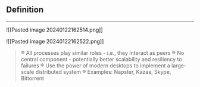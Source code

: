 ## Definition
---
![[Pasted image 20240122162514.png]]

![[Pasted image 20240122162522.png]]
> ® All processes play similar roles - i.e., they interact as peers ® No central component - potentially better scalability and resiliency to failures ® Use the power of modern desktops to implement a large-scale distributed system ® Examples: Napster, Kazaa, Skype, Bittorrent